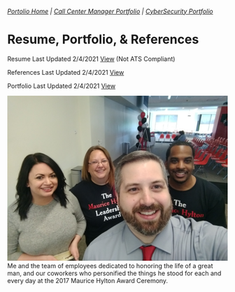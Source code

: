 ###### [Portolio Home](https://github.com/mpicione/picione-portfolio) | [Call Center Manager Portfolio](https://github.com/mpicione/picione-portfolio/tree/main/Call%20Center%20Manager%20Portfolio) | [CyberSecurity Portfolio](https://github.com/mpicione/picione-portfolio/tree/main/Cyber%20Security%20Portfolio)

# Resume, Portfolio, & References

Resume Last Updated 2/4/2021 [View](https://github.com/mpicione/picione-portfolio/blob/main/Call%20Center%20Manager%20Portfolio/Resume%2C%20Portfolio%2C%20%26%20References/Marc%20Picione%20-%20Visual%20Resume%20-%20Call%20Center%20Manager.pdf)
(Not ATS Compliant)

References Last Updated 2/4/2021 [View](https://github.com/mpicione/picione-portfolio/blob/main/Call%20Center%20Manager%20Portfolio/Resume%2C%20Portfolio%2C%20%26%20References/Marc%20Picione%20-%20References.pdf)

Portfolio Last Updated 2/4/2021 [View](https://github.com/mpicione/picione-portfolio/blob/main/Call%20Center%20Manager%20Portfolio/Resume%2C%20Portfolio%2C%20%26%20References/Marc%20Picione%20-%20Portfolio.pdf)

![2017 Maurice Hylton Award Ceremony - Verizon Wireless - Hilliard, OH](https://github.com/mpicione/picione-portfolio/blob/main/Call%20Center%20Manager%20Portfolio/Photos/Maurice.jpg)
Me and the team of employees dedicated to honoring the life of a great man, and our coworkers who personified the things he stood for each and every day at the 2017 Maurice Hylton Award Ceremony. 